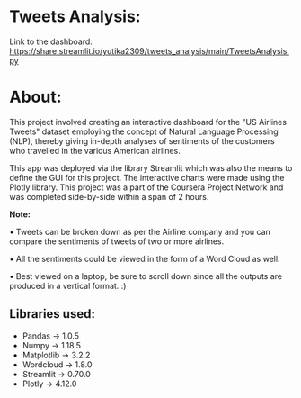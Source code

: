# Tweets Analysis:

Link to the dashboard: https://share.streamlit.io/yutika2309/tweets_analysis/main/TweetsAnalysis.py

# About:

This project involved creating an interactive dashboard for the "US Airlines Tweets" dataset employing the concept of Natural Language Processing (NLP), thereby giving in-depth analyses of sentiments of the customers who travelled in the various American airlines.

This app was deployed via the library Streamlit which was also the means to define the GUI for this project. The interactive charts were made using the Plotly library. This project was a part of the Coursera Project Network and was completed side-by-side within a span of 2 hours.

**Note:**

• Tweets can be broken down as per the Airline company and you can compare the sentiments of tweets of two or more airlines.

• All the sentiments could be viewed in the form of a Word Cloud as well.

• Best viewed on a laptop, be sure to scroll down since all the outputs are produced in a vertical format. :)

## Libraries used:
* Pandas -> 1.0.5
* Numpy -> 1.18.5
* Matplotlib -> 3.2.2
* Wordcloud -> 1.8.0
* Streamlit -> 0.70.0
* Plotly ->  4.12.0

